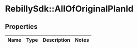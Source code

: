 # RebillySdk::AllOfOriginalPlanId

## Properties
Name | Type | Description | Notes
------------ | ------------- | ------------- | -------------

